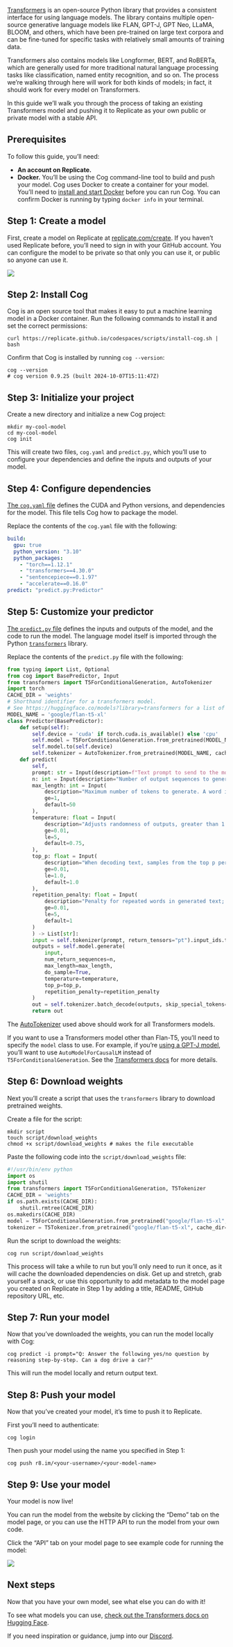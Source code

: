 [Transformers](https://huggingface.co/docs/transformers/index) is an open-source Python library that provides a consistent interface for using language models. The library contains multiple open-source generative language models like FLAN, GPT-J, GPT Neo, LLaMA, BLOOM, and others, which have been pre-trained on large text corpora and can be fine-tuned for specific tasks with relatively small amounts of training data.

Transformers also contains models like Longformer, BERT, and RoBERTa, which are generally used for more traditional natural language processing tasks like classification, named entity recognition, and so on. The process we’re walking through here will work for both kinds of models; in fact, it should work for every model on Transformers.

In this guide we’ll walk you through the process of taking an existing Transformers model and pushing it to Replicate as your own public or private model with a stable API.

[](#prerequisites)Prerequisites
-------------------------------

To follow this guide, you’ll need:

*   **An account on Replicate.**
*   **Docker.** You’ll be using the Cog command-line tool to build and push your model. Cog uses Docker to create a container for your model. You’ll need to [install and start Docker](https://docs.docker.com/get-docker/) before you can run Cog. You can confirm Docker is running by typing `docker info` in your terminal.

[](#step-1-create-a-model)Step 1: Create a model
------------------------------------------------

First, create a model on Replicate at [replicate.com/create](https://replicate.com/create?purpose=fine-tune-language). If you haven’t used Replicate before, you’ll need to sign in with your GitHub account. You can configure the model to be private so that only you can use it, or public so anyone can use it.

[![](https://user-images.githubusercontent.com/2289/222594676-ecb72c3e-1fb4-4ed5-b368-1a82afc46f3b.png)](https://replicate.com/create?purpose=fine-tune-language)

[](#step-2-install-cog)Step 2: Install Cog
------------------------------------------

Cog is an open source tool that makes it easy to put a machine learning model in a Docker container. Run the following commands to install it and set the correct permissions:

```shell
curl https://replicate.github.io/codespaces/scripts/install-cog.sh | bash
```

Confirm that Cog is installed by running `cog --version`:

```shell
cog --version
# cog version 0.9.25 (built 2024-10-07T15:11:47Z)
```

[](#step-3-initialize-your-project)Step 3: Initialize your project
------------------------------------------------------------------

Create a new directory and initialize a new Cog project:

```shell
mkdir my-cool-model
cd my-cool-model
cog init
```

This will create two files, `cog.yaml` and `predict.py`, which you’ll use to configure your dependencies and define the inputs and outputs of your model.

[](#step-4-configure-dependencies)Step 4: Configure dependencies
----------------------------------------------------------------

[The `cog.yaml` file](https://github.com/replicate/cog/blob/main/docs/yaml.md) defines the CUDA and Python versions, and dependencies for the model. This file tells Cog how to package the model.

Replace the contents of the `cog.yaml` file with the following:

```yaml
build:
  gpu: true
  python_version: "3.10"
  python_packages:
    - "torch==1.12.1"
    - "transformers==4.30.0"
    - "sentencepiece==0.1.97"
    - "accelerate==0.16.0"
predict: "predict.py:Predictor"
```

[](#step-5-customize-your-predictor)Step 5: Customize your predictor
--------------------------------------------------------------------

[The `predict.py` file](https://github.com/replicate/cog/blob/main/docs/python.md) defines the inputs and outputs of the model, and the code to run the model. The language model itself is imported through the Python [`transformers`](https://pypi.org/project/transformers/) library.

Replace the contents of the `predict.py` file with the following:

```python
from typing import List, Optional
from cog import BasePredictor, Input
from transformers import T5ForConditionalGeneration, AutoTokenizer
import torch
CACHE_DIR = 'weights'
# Shorthand identifier for a transformers model.
# See https://huggingface.co/models?library=transformers for a list of models.
MODEL_NAME = 'google/flan-t5-xl'
class Predictor(BasePredictor):
    def setup(self):
        self.device = 'cuda' if torch.cuda.is_available() else 'cpu'
        self.model = T5ForConditionalGeneration.from_pretrained(MODEL_NAME, cache_dir=CACHE_DIR, local_files_only=True)
        self.model.to(self.device)
        self.tokenizer = AutoTokenizer.from_pretrained(MODEL_NAME, cache_dir=CACHE_DIR, local_files_only=True)
    def predict(
        self,
        prompt: str = Input(description=f"Text prompt to send to the model."),
        n: int = Input(description="Number of output sequences to generate", default=1, ge=1, le=5),
        max_length: int = Input(
            description="Maximum number of tokens to generate. A word is generally 2-3 tokens",
            ge=1,
            default=50
        ),
        temperature: float = Input(
            description="Adjusts randomness of outputs, greater than 1 is random and 0 is deterministic, 0.75 is a good starting value.",
            ge=0.01,
            le=5,
            default=0.75,
        ),
        top_p: float = Input(
            description="When decoding text, samples from the top p percentage of most likely tokens; lower to ignore less likely tokens",
            ge=0.01,
            le=1.0,
            default=1.0
        ),
        repetition_penalty: float = Input(
            description="Penalty for repeated words in generated text; 1 is no penalty, values greater than 1 discourage repetition, less than 1 encourage it.",
            ge=0.01,
            le=5,
            default=1
        )
        ) -> List[str]:
        input = self.tokenizer(prompt, return_tensors="pt").input_ids.to(self.device)
        outputs = self.model.generate(
            input,
            num_return_sequences=n,
            max_length=max_length,
            do_sample=True,
            temperature=temperature,
            top_p=top_p,
            repetition_penalty=repetition_penalty
        )
        out = self.tokenizer.batch_decode(outputs, skip_special_tokens=True)
        return out
```

The [AutoTokenizer](https://huggingface.co/docs/transformers/v4.27.2/en/model_doc/auto#transformers.AutoTokenizer.from_pretrained) used above should work for all Transformers models.

If you want to use a Transformers model other than Flan-T5, you’ll need to specify the `model` class to use. For example, if you’re [using a GPT-J model](https://huggingface.co/EleutherAI/gpt-j-6b#how-to-use), you’ll want to use `AutoModelForCausalLM` instead of `T5ForConditionalGeneration`. See the [Transformers docs](https://huggingface.co/docs/transformers/v4.27.2/en/model_doc/auto#transformers.AutoModel.from_pretrained) for more details.

[](#step-6-download-weights)Step 6: Download weights
----------------------------------------------------

Next you’ll create a script that uses the `transformers` library to download pretrained weights.

Create a file for the script:

```shell
mkdir script
touch script/download_weights
chmod +x script/download_weights # makes the file executable
```

Paste the following code into the `script/download_weights` file:

```python
#!/usr/bin/env python
import os
import shutil
from transformers import T5ForConditionalGeneration, T5Tokenizer
CACHE_DIR = 'weights'
if os.path.exists(CACHE_DIR):
    shutil.rmtree(CACHE_DIR)
os.makedirs(CACHE_DIR)
model = T5ForConditionalGeneration.from_pretrained("google/flan-t5-xl", cache_dir=CACHE_DIR)
tokenizer = T5Tokenizer.from_pretrained("google/flan-t5-xl", cache_dir=CACHE_DIR)`
```

Run the script to download the weights:

```shell
cog run script/download_weights
```

This process will take a while to run but you’ll only need to run it once, as it will cache the downloaded dependencies on disk. Get up and stretch, grab yourself a snack, or use this opportunity to add metadata to the model page you created on Replicate in Step 1 by adding a title, README, GitHub repository URL, etc.

[](#step-7-run-your-model)Step 7: Run your model
------------------------------------------------

Now that you’ve downloaded the weights, you can run the model locally with Cog:

```shell
cog predict -i prompt="Q: Answer the following yes/no question by reasoning step-by-step. Can a dog drive a car?"
```

This will run the model locally and return output text.

[](#step-8-push-your-model)Step 8: Push your model
--------------------------------------------------

Now that you’ve created your model, it’s time to push it to Replicate.

First you’ll need to authenticate:

```shell
cog login
```

Then push your model using the name you specified in Step 1:

```shell
cog push r8.im/<your-username>/<your-model-name>
```

[](#step-9-use-your-model)Step 9: Use your model
------------------------------------------------

Your model is now live!

You can run the model from the website by clicking the “Demo” tab on the model page, or you can use the HTTP API to run the model from your own code.

Click the “API” tab on your model page to see example code for running the model:

![](https://user-images.githubusercontent.com/2289/231015658-cac5cceb-3d06-4090-884e-ca6db00321e4.png)

[](#next-steps)Next steps
-------------------------

Now that you have your own model, see what else you can do with it!

To see what models you can use, [check out the Transformers docs on Hugging Face](https://huggingface.co/docs/transformers).

If you need inspiration or guidance, jump into our [Discord](https://discord.gg/replicate).
